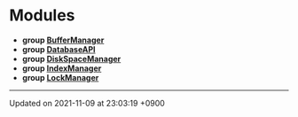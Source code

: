 

# Modules




* **group [BufferManager](/Modules/BufferManager)** 
* **group [DatabaseAPI](/Modules/DatabaseAPI)** 
* **group [DiskSpaceManager](/Modules/DiskSpaceManager)** 
* **group [IndexManager](/Modules/IndexManager)** 
* **group [LockManager](/Modules/LockManager)** 



-------------------------------

Updated on 2021-11-09 at 23:03:19 +0900
